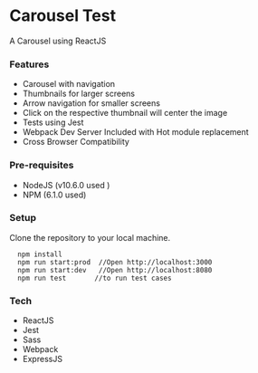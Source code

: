 # Carousel Test

A Carousel using ReactJS


### Features

  - Carousel with navigation
  - Thumbnails for larger screens
  - Arrow navigation for smaller screens
  - Click on the respective thumbnail will center the image
  - Tests using Jest
  - Webpack Dev Server Included with Hot module replacement
  - Cross Browser Compatibility

### Pre-requisites

* NodeJS (v10.6.0 used )
* NPM (6.1.0 used)

### Setup
  Clone the repository to your local machine.
  ```
    npm install
    npm run start:prod  //Open http://localhost:3000
    npm run start:dev   //Open http://localhost:8080
    npm run test       //to run test cases
  ```



### Tech

* ReactJS
* Jest
* Sass
* Webpack
* ExpressJS


